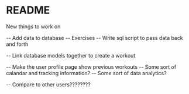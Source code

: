 # README

New things to work on

-- Add data to database
  -- Exercises
  -- Write sql script to pass data back and forth

-- Link database models together to create a workout

-- Make the user profile page show previous workouts
  -- Some sort of calandar and tracking information?
    -- Some sort of data analytics?

-- Compare to other users????????